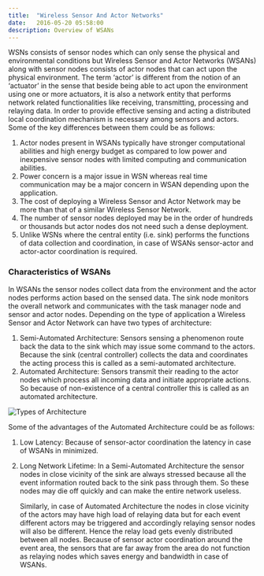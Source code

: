```yaml
---
title:  "Wireless Sensor And Actor Networks"
date:   2016-05-20 05:58:00
description: Overview of WSANs
---
```


WSNs consists of sensor nodes which can only sense the physical and environmental conditions but Wireless Sensor and Actor Networks (WSANs) along with sensor nodes consists of actor nodes that can act upon the physical environment. The term ‘actor’ is different from the notion of an ‘actuator’ in the sense that beside being able to act upon the environment using one or more actuators, it is also a network entity that performs network related functionalities like receiving, transmitting, processing and relaying data.   In order to provide effective sensing and acting a distributed local coordination mechanism is necessary among sensors and actors. Some of the key differences between them could be as follows:

1. Actor nodes present in WSANs typically have stronger computational abilities and high energy budget as compared to low power and inexpensive sensor nodes with limited computing and communication abilities.
2. Power concern is a major issue in WSN whereas real time communication may be a major concern in WSAN depending upon the application.
3. The cost of deploying a Wireless Sensor and Actor Network may be more than that of a similar Wireless Sensor Network.
4. The number of sensor nodes deployed may be in the order of hundreds or thousands but actor nodes dos not need such a dense deployment.
5. Unlike WSNs where the central entity (i.e. sink) performs the functions of data collection and coordination, in case of WSANs sensor-actor and actor-actor coordination is required.


### Characteristics of WSANs

In WSANs the sensor nodes collect data from the environment and the actor nodes performs action based on the sensed data. The sink node monitors the overall network and communicates with the task manager node and sensor and actor nodes. Depending on the type of application a Wireless Sensor and Actor Network can have two types of architecture:

1. Semi-Automated Architecture:  Sensors sensing a phenomenon route back the data to the sink which may issue some command to the actors. Because the sink (central controller) collects the data and coordinates the acting process this is called as a semi-automated architecture. 
2. Automated Architecture: Sensors transmit their reading to the actor nodes which process all incoming data and initiate appropriate actions. So because of non-existence of a central controller this is called as an automated architecture.

![Types of Architecture](../../assets/images/wsan.PNG)

Some of the advantages of the Automated Architecture could be as follows:

1. Low Latency:  Because of sensor-actor coordination the latency in case of WSANs in minimized.
2. Long Network Lifetime: In a Semi-Automated Architecture the sensor nodes in close vicinity of the sink are always stressed because all the event information routed back to the sink pass through them. So these nodes may die off quickly and can make the entire network useless.

   Similarly, in case of Automated Architecture the nodes in close vicinity of the actors may have high load of relaying data but for each event different actors may be triggered and accordingly relaying sensor nodes will also be different. Hence the relay load gets evenly distributed between all nodes. Because of sensor actor coordination around the event area, the sensors that are far away from the area do not function as relaying nodes which saves energy and bandwidth in case of WSANs.



